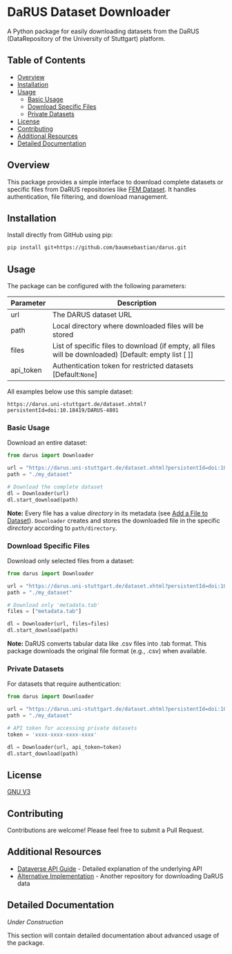 # DaRUS Dataset Downloader

A Python package for easily downloading datasets from the DaRUS (DataRepository of the University of Stuttgart) platform.

## Table of Contents
- [Overview](#overview)
- [Installation](#installation)
- [Usage](#usage)
  - [Basic Usage](#basic-usage)
  - [Download Specific Files](#download-specific-files)
  - [Private Datasets](#private-datasets)
- [License](#license)
- [Contributing](#contributing)
- [Additional Resources](#additional-resources)
- [Detailed Documentation](#detailed-documentation)

## Overview

This package provides a simple interface to download complete datasets or specific files from DaRUS repositories like [FEM Dataset](https://darus.uni-stuttgart.de/dataset.xhtml?persistentId=doi:10.18419/DARUS-4801). It handles authentication, file filtering, and download management.

## Installation

Install directly from GitHub using pip:

```bash
pip install git+https://github.com/baumsebastian/darus.git
```


## Usage

The package can be configured with the following parameters:

| Parameter | Description |
|-----------|-------------|
| url | The DARUS dataset URL | 
| path | Local directory where downloaded files will be stored |
| files | List of specific files to download (if empty, all files will be downloaded) \[Default: empty list \[ \]\]|
| api_token | Authentication token for restricted datasets \[Default:`None`\]|

All examples below use this sample dataset:
```
https://darus.uni-stuttgart.de/dataset.xhtml?persistentId=doi:10.18419/DARUS-4801
```

### Basic Usage

Download an entire dataset:

```python
from darus import Downloader 

url = "https://darus.uni-stuttgart.de/dataset.xhtml?persistentId=doi:10.18419/DARUS-4801"
path = "./my_dataset"

# Download the complete dataset
dl = Downloader(url)
dl.start_download(path)
```

**Note:** Every file has a value _directory_ in its metadata (see [Add a File to Dataset](https://guides.dataverse.org/en/6.5/api/native-api.html#id90)). `Downloader` creates and stores the downloaded file in the specific _directory_ according to `path/directory`.

### Download Specific Files

Download only selected files from a dataset:

```python
from darus import Downloader 

url = "https://darus.uni-stuttgart.de/dataset.xhtml?persistentId=doi:10.18419/DARUS-4801"
path = "./my_dataset"

# Download only 'metadata.tab' 
files = ["metadata.tab"]

dl = Downloader(url, files=files)
dl.start_download(path)
```

**Note:** DaRUS converts tabular data like .csv files into .tab format. This package downloads the original file format (e.g., .csv) when available.

### Private Datasets

For datasets that require authentication:

```python
from darus import Downloader 

url = "https://darus.uni-stuttgart.de/dataset.xhtml?persistentId=doi:10.18419/DARUS-4801"
path = "./my_dataset"

# API token for accessing private datasets
token = 'xxxx-xxxx-xxxx-xxxx'

dl = Downloader(url, api_token=token)
dl.start_download(path)
```

## License

[GNU V3](LICENSE)

## Contributing

Contributions are welcome! Please feel free to submit a Pull Request.

## Additional Resources

- [Dataverse API Guide](https://guides.dataverse.org/en/latest/api/index.html) - Detailed explanation of the underlying API
- [Alternative Implementation](https://github.com/iswunistuttgart/darus_data_download) - Another repository for downloading DaRUS data

## Detailed Documentation

*Under Construction*

This section will contain detailed documentation about advanced usage of the package.
